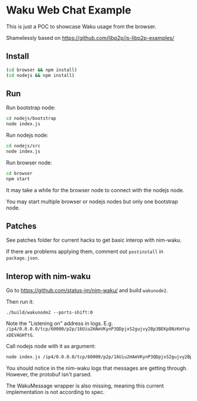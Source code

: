 # Waku Web Chat Example

This is just a POC to showcase Waku usage from the browser.

Shamelessly based on https://github.com/libp2p/js-libp2p-examples/

## Install

``` sh
(cd browser && npm install)
(cd nodejs && npm install)
```

## Run

Run bootstrap node:

``` sh
cd nodejs/bootstrap
node index.js
```

Run nodejs node:

``` sh
cd nodejs/src
node index.js
```


Run browser node:

``` sh
cd browser
npm start 
```

It may take a while for the browser node to connect with the nodejs node.

You may start multiple browser or nodejs nodes but only one bootstrap node.

## Patches

See patches folder for current hacks to get basic interop with nim-waku.

If there are problems applying them, comment out `postinstall` in
`package.json`.

## Interop with nim-waku

Go to https://github.com/status-im/nim-waku/ and build `wakunode2`.

Then run it:

```
./build/wakunode2 --ports-shift:0
```

Note the "Listening on" address in logs. E.g. `/ip4/0.0.0.0/tcp/60000/p2p/16Uiu2HAmVKynP3QDpjxS2gujvy2Bp3BEKp8NzKmYspxDEVAGHftG`.

Call nodejs node with it as argument:

``` sh
node index.js /ip4/0.0.0.0/tcp/60000/p2p/16Uiu2HAmVKynP3QDpjxS2gujvy2Bp3BEKp8NzKmYspxDEVAGHftG
```

You should notice in the nim-waku logs that messages are getting through. However, the protobuf isn't parsed.

The WakuMessage wrapper is also missing, meaning this current implementation is
not according to spec.
